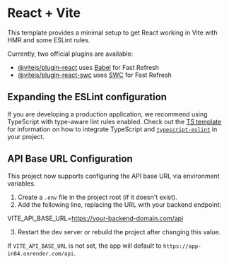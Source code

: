# React + Vite

This template provides a minimal setup to get React working in Vite with HMR and some ESLint rules.

Currently, two official plugins are available:

- [@vitejs/plugin-react](https://github.com/vitejs/vite-plugin-react/blob/main/packages/plugin-react) uses [Babel](https://babeljs.io/) for Fast Refresh
- [@vitejs/plugin-react-swc](https://github.com/vitejs/vite-plugin-react/blob/main/packages/plugin-react-swc) uses [SWC](https://swc.rs/) for Fast Refresh

## Expanding the ESLint configuration

If you are developing a production application, we recommend using TypeScript with type-aware lint rules enabled. Check out the [TS template](https://github.com/vitejs/vite/tree/main/packages/create-vite/template-react-ts) for information on how to integrate TypeScript and [`typescript-eslint`](https://typescript-eslint.io) in your project.

## API Base URL Configuration

This project now supports configuring the API base URL via environment variables.

1. Create a `.env` file in the project root (if it doesn't exist).
2. Add the following line, replacing the URL with your backend endpoint:

VITE_API_BASE_URL=https://your-backend-domain.com/api

3. Restart the dev server or rebuild the project after changing this value.

If `VITE_API_BASE_URL` is not set, the app will default to `https://app-in84.onrender.com/api`.

